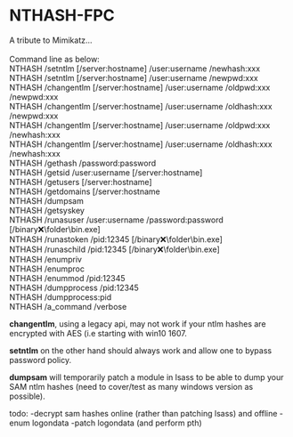 # NTHASH-FPC <br/>
A tribute to Mimikatz... <br/>
<br/>
Command line as below: <br/>
NTHASH /setntlm [/server:hostname] /user:username /newhash:xxx <br/>
NTHASH /setntlm [/server:hostname] /user:username /newpwd:xxx <br/>
NTHASH /changentlm [/server:hostname] /user:username /oldpwd:xxx /newpwd:xxx <br/>
NTHASH /changentlm [/server:hostname] /user:username /oldhash:xxx /newpwd:xxx <br/>
NTHASH /changentlm [/server:hostname] /user:username /oldpwd:xxx /newhash:xxx <br/>
NTHASH /changentlm [/server:hostname] /user:username /oldhash:xxx /newhash:xxx <br/>
NTHASH /gethash /password:password <br/>
NTHASH /getsid /user:username [/server:hostname] <br/>
NTHASH /getusers [/server:hostname] <br/>
NTHASH /getdomains [/server:hostname <br/>
NTHASH /dumpsam <br/>
NTHASH /getsyskey <br/>
NTHASH /runasuser /user:username /password:password [/binary:x:\folder\bin.exe] <br/>
NTHASH /runastoken /pid:12345 [/binary:x:\folder\bin.exe] <br/>
NTHASH /runaschild /pid:12345 [/binary:x:\folder\bin.exe] <br/>
NTHASH /enumpriv <br/>
NTHASH /enumproc <br/>
NTHASH /enummod /pid:12345 <br/>
NTHASH /dumpprocess /pid:12345 <br/>
NTHASH /dumpprocess:pid <br/>
NTHASH /a_command /verbose <br/>

<b>changentlm</b>, using a legacy api, may not work if your ntlm hashes are encrypted with AES (i.e starting with win10 1607. <br/>

<b>setntlm</b> on the other hand should always work and allow one to bypass password policy.  <br/>

<b>dumpsam</b> will temporarily patch a module in lsass to be able to dump your SAM ntlm hashes (need to cover/test as many windows version as possible). <br/>

todo:
-decrypt sam hashes online (rather than patching lsass) and offline
-enum logondata
-patch logondata (and perform pth)
